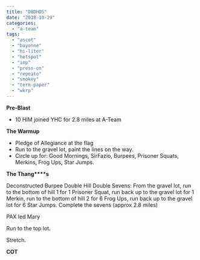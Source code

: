 ```yaml
---
title: "DBDHDS"
date: "2018-10-29"
categories: 
  - "a-team"
tags: 
  - "ascot"
  - "bayonne"
  - "hi-liter"
  - "hotspot"
  - "imp"
  - "press-on"
  - "repeato"
  - "smokey"
  - "term-paper"
  - "wkrp"
---
```


**Pre-Blast**

- 10 HIM joined YHC for 2.8 miles at A-Team

**The Warmup**

- Pledge of Allegiance at the flag
- Run to the gravel lot, paint the lines on the way.
- Circle up for: Good Mornings, SirFazio, Burpees, Prisoner Squats, Merkins, Frog Ups, Star Jumps.

**T****he T****hang****s**

Deconstructed Burpee Double Hill Double Sevens: From the gravel lot, run to the bottom of hill 1 for 1 Prisoner Squat, run back up to the gravel lot for 1 Merkin, run to the bottom of hill 2 for 6 Frog Ups, run back up to the gravel lot for 6 Star Jumps. Complete the sevens (approx 2.8 miles)

PAX led Mary

Run to the top lot.

Stretch.

**COT**
